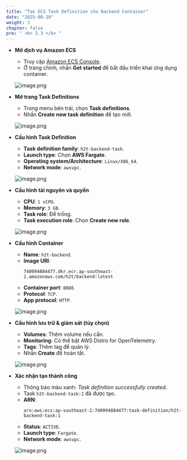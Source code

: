 ```yaml
---
title: "Tạo ECS Task Definition cho Backend Container"
date: "2025-08-10"
weight: 3
chapter: false
pre: " <b> 2.3 </b> "
---
```


- **Mở dịch vụ Amazon ECS**

    - Truy cập [Amazon ECS Console](https://console.aws.amazon.com/ecs).
    - Ở trang chính, nhấn **Get started** để bắt đầu triển khai ứng dụng container.

    ![image.png](/images/02/3/1.png)

- **Mở trang Task Definitions**

    - Trong menu bên trái, chọn **Task definitions**.
    - Nhấn **Create new task definition** để tạo mới.

    ![image.png](/images/02/3/2.png)

- **Cấu hình Task Definition**

    - **Task definition family**: `h2t-backend-task`.
    - **Launch type**: Chọn **AWS Fargate**.
    - **Operating system/Architecture**: `Linux/X86_64`.
    - **Network mode**: `awsvpc`.

    ![image.png](/images/02/3/3.png)

- **Cấu hình tài nguyên và quyền**

    - **CPU**: `1 vCPU`.
    - **Memory**: `3 GB`.
    - **Task role**: Để trống.
    - **Task execution role**: Chọn **Create new role**.

    ![image.png](/images/02/3/4.png)

- **Cấu hình Container**

    - **Name**: `h2t-backend`.
    - **Image URI**:  
      ```
      740994884477.dkr.ecr.ap-southeast-2.amazonaws.com/h2t/backend:latest
      ```
    - **Container port**: `8080`.
    - **Protocol**: `TCP`.
    - **App protocol**: `HTTP`.

    ![image.png](/images/02/3/5.png)

- **Cấu hình lưu trữ & giám sát (tùy chọn)**

    - **Volumes**: Thêm volume nếu cần.
    - **Monitoring**: Có thể bật AWS Distro for OpenTelemetry.
    - **Tags**: Thêm tag để quản lý.
    - Nhấn **Create** để hoàn tất.

    ![image.png](/images/02/3/6.png)

- **Xác nhận tạo thành công**

    - Thông báo màu xanh: *Task definition successfully created*.
    - Task `h2t-backend-task:1` đã được tạo.
    - **ARN**:  
      ```
      arn:aws:ecs:ap-southeast-2:740994884477:task-definition/h2t-backend-task:1
      ```
    - **Status**: `ACTIVE`.
    - **Launch type**: `Fargate`.
    - **Network mode**: `awsvpc`.

    ![image.png](/images/02/3/7.png)

